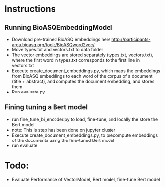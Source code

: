 # Instructions

## Running BioASQEmbeddingModel
- Download pre-trained BioASQ embeddings here http://participants-area.bioasq.org/tools/BioASQword2vec/ 
- Move types.txt and vectors.txt to data folder
- The vector embeddings are stored separately (types.txt, vectors.txt), where the first word in types.txt corresponds to the first line in vectors.txt
- Execute create_document_embeddings.py, which maps the embeddings from BioASQ embeddings to each word of the corpus of a document (title + abstract), and computes the document embedding, and stores them
- Run evaluate.py

## Fining tuning a Bert model
- run fine_tune_bi_encoder.py to load, fine-tune, and locally the store the Bert model
- note: This is step has been done on jupyter cluster
- Execute create_document_embeddings.py, to precompute embeddings of the documents using the fine-tuned Bert model
- run evaluate

# Todo:
- Evaluate Performance of VectorModel, Bert model, fine-tune Bert model